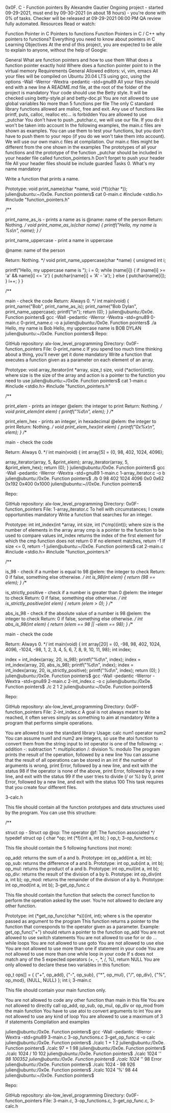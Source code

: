 0x0F. C - Function pointers
By Alexandre Gautier
Ongoing project - started 09-29-2021, must end by 09-30-2021 (in about 18 hours) - you're done with 0% of tasks.
Checker will be released at 09-29-2021 06:00 PM
QA review fully automated.
Resources
Read or watch:

Function Pointer in C
Pointers to functions
Function Pointers in C / C++
why pointers to functions?
Everything you need to know about pointers in C
Learning Objectives
At the end of this project, you are expected to be able to explain to anyone, without the help of Google:

General
What are function pointers and how to use them
What does a function pointer exactly hold
Where does a function pointer point to in the virtual memory
Requirements
General
Allowed editors: vi, vim, emacs
All your files will be compiled on Ubuntu 20.04 LTS using gcc, using the options -Wall -Werror -Wextra -pedantic -std=gnu89
All your files should end with a new line
A README.md file, at the root of the folder of the project is mandatory
Your code should use the Betty style. It will be checked using betty-style.pl and betty-doc.pl
You are not allowed to use global variables
No more than 5 functions per file
The only C standard library functions allowed are malloc, free and exit. Any use of functions like printf, puts, calloc, realloc etc... is forbidden
You are allowed to use _putchar
You don't have to push _putchar.c, we will use our file. If you do it won't be taken into account
In the following examples, the main.c files are shown as examples. You can use them to test your functions, but you don't have to push them to your repo (if you do we won't take them into account). We will use our own main.c files at compilation. Our main.c files might be different from the one shown in the examples
The prototypes of all your functions and the prototype of the function _putchar should be included in your header file called function_pointers.h
Don't forget to push your header file
All your header files should be include guarded
Tasks 0. What's my name mandatory

Write a function that prints a name.

Prototype: void print_name(char *name, void (*f)(char *));
julien@ubuntu:~/0x0e. Function pointers$ cat 0-main.c #include <stdio.h> #include "function_pointers.h"

/**

print_name_as_is - prints a name as is
@name: name of the person
Return: Nothing. */ void print_name_as_is(char *name) { printf("Hello, my name is %s\n", name); }
/**

print_name_uppercase - print a name in uppercase

@name: name of the person

Return: Nothing. */ void print_name_uppercase(char *name) { unsigned int i;

printf("Hello, my uppercase name is "); i = 0; while (name[i]) { if (name[i] >= 'a' && name[i] <= 'z') { putchar(name[i] + 'A' - 'a'); } else { putchar(name[i]); } i++; } }

/**

main - check the code
Return: Always 0. */ int main(void) { print_name("Bob", print_name_as_is); print_name("Bob Dylan", print_name_uppercase); printf("\n"); return (0); } julien@ubuntu:/0x0e. Function pointers$ gcc -Wall -pedantic -Werror -Wextra -std=gnu89 0-main.c 0-print_name.c -o a julien@ubuntu:/0x0e. Function pointers$ ./a Hello, my name is Bob Hello, my uppercase name is BOB DYLAN julien@ubuntu:~/0x0e. Function pointers$
Repo:

GitHub repository: alx-low_level_programming
Directory: 0x0F-function_pointers
File: 0-print_name.c
If you spend too much time thinking about a thing, you'll never get it done mandatory
Write a function that executes a function given as a parameter on each element of an array.

Prototype: void array_iterator(int *array, size_t size, void (*action)(int));
where size is the size of the array
and action is a pointer to the function you need to use
julien@ubuntu:~/0x0e. Function pointers$ cat 1-main.c #include <stdio.h> #include "function_pointers.h"

/**

print_elem - prints an integer
@elem: the integer to print
Return: Nothing. */ void print_elem(int elem) { printf("%d\n", elem); }
/**

print_elem_hex - prints an integer, in hexadecimal
@elem: the integer to print
Return: Nothing. */ void print_elem_hex(int elem) { printf("0x%x\n", elem); }
/**

main - check the code

Return: Always 0. */ int main(void) { int array[5] = {0, 98, 402, 1024, 4096};

array_iterator(array, 5, &print_elem); array_iterator(array, 5, &print_elem_hex); return (0); } julien@ubuntu:/0x0e. Function pointers$ gcc -Wall -pedantic -Werror -Wextra -std=gnu89 1-main.c 1-array_iterator.c -o b julien@ubuntu:/0x0e. Function pointers$ ./b 0 98 402 1024 4096 0x0 0x62 0x192 0x400 0x1000 julien@ubuntu:~//0x0e. Function pointers$

Repo:

GitHub repository: alx-low_level_programming
Directory: 0x0F-function_pointers
File: 1-array_iterator.c
To hell with circumstances; I create opportunities mandatory
Write a function that searches for an integer.

Prototype: int int_index(int *array, int size, int (*cmp)(int));
where size is the number of elements in the array array
cmp is a pointer to the function to be used to compare values
int_index returns the index of the first element for which the cmp function does not return 0
If no element matches, return -1
If size <= 0, return -1
julien@ubuntu:~/0x0e. Function pointers$ cat 2-main.c #include <stdio.h> #include "function_pointers.h"

/**

is_98 - check if a number is equal to 98
@elem: the integer to check
Return: 0 if false, something else otherwise. */ int is_98(int elem) { return (98 == elem); }
/**

is_strictly_positive - check if a number is greater than 0
@elem: the integer to check
Return: 0 if false, something else otherwise. */ int is_strictly_positive(int elem) { return (elem > 0); }
/**

abs_is_98 - check if the absolute value of a number is 98
@elem: the integer to check
Return: 0 if false, something else otherwise. */ int abs_is_98(int elem) { return (elem == 98 || -elem == 98); }
/**

main - check the code

Return: Always 0. */ int main(void) { int array[20] = {0, -98, 98, 402, 1024, 4096, -1024, -98, 1, 2, 3, 4, 5, 6, 7, 8, 9, 10, 11, 98}; int index;

index = int_index(array, 20, is_98); printf("%d\n", index); index = int_index(array, 20, abs_is_98); printf("%d\n", index); index = int_index(array, 20, is_strictly_positive); printf("%d\n", index); return (0); } julien@ubuntu:/0x0e. Function pointers$ gcc -Wall -pedantic -Werror -Wextra -std=gnu89 2-main.c 2-int_index.c -o c julien@ubuntu:/0x0e. Function pointers$ ./c 2 1 2 julien@ubuntu:~/0x0e. Function pointers$

Repo:

GitHub repository: alx-low_level_programming
Directory: 0x0F-function_pointers
File: 2-int_index.c
A goal is not always meant to be reached, it often serves simply as something to aim at mandatory
Write a program that performs simple operations.

You are allowed to use the standard library
Usage: calc num1 operator num2
You can assume num1 and num2 are integers, so use the atoi function to convert them from the string input to int
operator is one of the following:
    +: addition
    -: subtraction
    *: multiplication
    /: division
    %: modulo
The program prints the result of the operation, followed by a new line
You can assume that the result of all operations can be stored in an int
if the number of arguments is wrong, print Error, followed by a new line, and exit with the status 98
if the operator is none of the above, print Error, followed by a new line, and exit with the status 99
if the user tries to divide (/ or %) by 0, print Error, followed by a new line, and exit with the status 100
This task requires that you create four different files.

3-calc.h

This file should contain all the function prototypes and data structures used by the program. You can use this structure:

/**

struct op - Struct op
@op: The operator
@f: The function associated */ typedef struct op { char *op; int (*f)(int a, int b); } op_t;
3-op_functions.c

This file should contain the 5 following functions (not more):

op_add: returns the sum of a and b. Prototype: int op_add(int a, int b);
op_sub: returns the difference of a and b. Prototype: int op_sub(int a, int b);
op_mul: returns the product of a and b. Prototype: int op_mul(int a, int b);
op_div: returns the result of the division of a by b. Prototype: int op_div(int a, int b);
op_mod: returns the remainder of the division of a by b. Prototype: int op_mod(int a, int b);
3-get_op_func.c

This file should contain the function that selects the correct function to perform the operation asked by the user. You’re not allowed to declare any other function.

Prototype: int (*get_op_func(char *s))(int, int);
where s is the operator passed as argument to the program
This function returns a pointer to the function that corresponds to the operator given as a parameter. Example: get_op_func("+") should return a pointer to the function op_add
You are not allowed to use switch statements
You are not allowed to use for or do ... while loops
You are not allowed to use goto
You are not allowed to use else
You are not allowed to use more than one if statement in your code
You are not allowed to use more than one while loop in your code
If s does not match any of the 5 expected operators (+, -, *, /, %), return NULL
You are only allowed to declare these two variables in this function:

op_t ops[] = {
    {"+", op_add},
    {"-", op_sub},
    {"*", op_mul},
    {"/", op_div},
    {"%", op_mod},
    {NULL, NULL}
};
int i;
3-main.c

This file should contain your main function only.

You are not allowed to code any other function than main in this file
You are not allowed to directly call op_add, op_sub, op_mul, op_div or op_mod from the main function
You have to use atoi to convert arguments to int
You are not allowed to use any kind of loop
You are allowed to use a maximum of 3 if statements
Compilation and examples

julien@ubuntu:/0x0e. Function pointers$ gcc -Wall -pedantic -Werror -Wextra -std=gnu89 3-main.c 3-op_functions.c 3-get_op_func.c -o calc julien@ubuntu:/0x0e. Function pointers$ ./calc 1 + 1 2 julien@ubuntu:/0x0e. Function pointers$ ./calc 97 + 1 98 julien@ubuntu:/0x0e. Function pointers$ ./calc 1024 / 10 102 julien@ubuntu:/0x0e. Function pointers$ ./calc 1024 '*' 98 100352 julien@ubuntu:/0x0e. Function pointers$ ./calc 1024 '*' 98 Error julien@ubuntu:/0x0e. Function pointers$ ./calc 1024 - 98 926 julien@ubuntu:/0x0e. Function pointers$ ./calc 1024 '%' 98 44 julien@ubuntu:~/0x0e. Function pointers$

Repo:

GitHub repository: alx-low_level_programming
Directory: 0x0F-function_pointers
File: 3-main.c, 3-op_functions.c, 3-get_op_func.c, 3-calc.h
